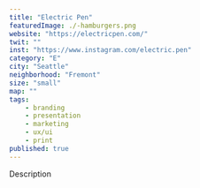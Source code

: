 ```yaml
---
title: "Electric Pen"
featuredImage: ./-hamburgers.png
website: "https://electricpen.com/"
twit: ""
inst: "https://www.instagram.com/electric.pen"
category: "E"
city: "Seattle"
neighborhood: "Fremont"
size: "small"
map: ""
tags:
    - branding
    - presentation
    - marketing
    - ux/ui
    - print
published: true
---
```


Description
